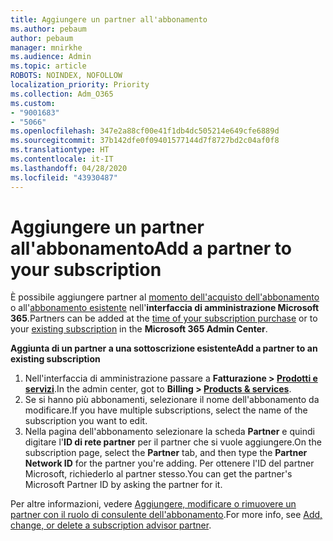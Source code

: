 ```yaml
---
title: Aggiungere un partner all'abbonamento
ms.author: pebaum
author: pebaum
manager: mnirkhe
ms.audience: Admin
ms.topic: article
ROBOTS: NOINDEX, NOFOLLOW
localization_priority: Priority
ms.collection: Adm_O365
ms.custom:
- "9001683"
- "5066"
ms.openlocfilehash: 347e2a88cf00e41f1db4dc505214e649cfe6889d
ms.sourcegitcommit: 37b142dfe0f09401577144d7f8727bd2c04af0f8
ms.translationtype: HT
ms.contentlocale: it-IT
ms.lasthandoff: 04/28/2020
ms.locfileid: "43930487"
---
```

# <a name="add-a-partner-to-your-subscription"></a><span data-ttu-id="f571e-102">Aggiungere un partner all'abbonamento</span><span class="sxs-lookup"><span data-stu-id="f571e-102">Add a partner to your subscription</span></span>

<span data-ttu-id="f571e-103">È possibile aggiungere partner al [momento dell'acquisto dell'abbonamento](https://docs.microsoft.com/microsoft-365/admin/misc/add-partner?view=o365-worldwide#add-a-partner-at-the-time-of-purchase) o all'[abbonamento esistente](https://docs.microsoft.com/microsoft-365/admin/misc/add-partner?view=o365-worldwide#add-a-partner-to-an-existing-subscription) nell'**interfaccia di amministrazione Microsoft 365**.</span><span class="sxs-lookup"><span data-stu-id="f571e-103">Partners can be added at the [time of your subscription purchase](https://docs.microsoft.com/microsoft-365/admin/misc/add-partner?view=o365-worldwide#add-a-partner-at-the-time-of-purchase) or to your [existing subscription](https://docs.microsoft.com/microsoft-365/admin/misc/add-partner?view=o365-worldwide#add-a-partner-to-an-existing-subscription) in the **Microsoft 365 Admin Center**.</span></span>

<span data-ttu-id="f571e-104">**Aggiunta di un partner a una sottoscrizione esistente**</span><span class="sxs-lookup"><span data-stu-id="f571e-104">**Add a partner to an existing subscription**</span></span>

1. <span data-ttu-id="f571e-105">Nell'interfaccia di amministrazione passare a **Fatturazione > [Prodotti e servizi](https://go.microsoft.com/fwlink/p/?linkid=842054)**.</span><span class="sxs-lookup"><span data-stu-id="f571e-105">In the admin center, got to **Billing > [Products & services](https://go.microsoft.com/fwlink/p/?linkid=842054)**.</span></span> 
2. <span data-ttu-id="f571e-106">Se si hanno più abbonamenti, selezionare il nome dell'abbonamento da modificare.</span><span class="sxs-lookup"><span data-stu-id="f571e-106">If you have multiple subscriptions, select the name of the subscription you want to edit.</span></span> 
3. <span data-ttu-id="f571e-107">Nella pagina dell'abbonamento selezionare la scheda **Partner** e quindi digitare l'**ID di rete partner** per il partner che si vuole aggiungere.</span><span class="sxs-lookup"><span data-stu-id="f571e-107">On the subscription page, select the **Partner** tab, and then type the **Partner Network ID** for the partner you're adding.</span></span> <span data-ttu-id="f571e-108">Per ottenere l'ID del partner Microsoft, richiederlo al partner stesso.</span><span class="sxs-lookup"><span data-stu-id="f571e-108">You can get the partner's Microsoft Partner ID by asking the partner for it.</span></span> 

<span data-ttu-id="f571e-109">Per altre informazioni, vedere [Aggiungere, modificare o rimuovere un partner con il ruolo di consulente dell'abbonamento](https://docs.microsoft.com/microsoft-365/admin/misc/add-partner).</span><span class="sxs-lookup"><span data-stu-id="f571e-109">For more info, see [Add, change, or delete a subscription advisor partner](https://docs.microsoft.com/microsoft-365/admin/misc/add-partner).</span></span> 
